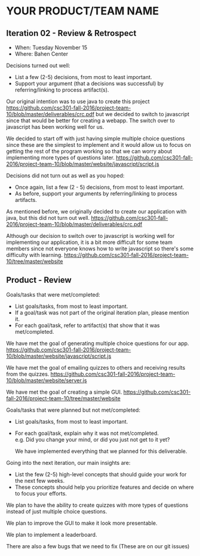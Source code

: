 # YOUR PRODUCT/TEAM NAME

## Iteration 02 - Review & Retrospect

 * When: Tuesday November 15
 * Where: Bahen Center

Decisions turned out well:

 * List a few (2-5) decisions, from most to least important.
 * Support your argument (that a decisions was successful) by referring/linking to process artifact(s).
 
  Our original intention was to use java to create this project 
  https://github.com/csc301-fall-2016/project-team-10/blob/master/deliverables/crc.pdf
  but we decided to switch to javascript since that would be better for creating a webapp. 
  The switch over to javascript has been working well for us.
  
  We decided to start off with just having simple multiple choice questions since these are the
  simplest to implement and it would allow us to focus on getting the rest of the program working
  so that we can worry about implementing more types of questions later.
  https://github.com/csc301-fall-2016/project-team-10/blob/master/website/javascript/script.js

Decisions did not turn out as well as you hoped:

 * Once again, list a few (2 - 5) decisions, from most to least important.
 * As before, support your arguments by referring/linking to process artifacts.
 
 As mentioned before, we originally decided to create our application with java, but this did not turn
 out well. https://github.com/csc301-fall-2016/project-team-10/blob/master/deliverables/crc.pdf
 
 Although our decision to switch over to javascript is working well for implementing our application, it is
 a bit more difficult for some team members since not everyone knows how to write javascript so there's some
 difficulty with learning. https://github.com/csc301-fall-2016/project-team-10/tree/master/website

 
## Product - Review

Goals/tasks that were met/completed:

 * List goals/tasks, from most to least important.
 * If a goal/task was not part of the original iteration plan, please mention it.
 * For each goal/task, refer to artifact(s) that show that it was met/completed.

 We have met the goal of generating multiple choice questions for our app.
 https://github.com/csc301-fall-2016/project-team-10/blob/master/website/javascript/script.js
 
 We have met the goal of emailing quizzes to others and receiving results from the quizzes.
 https://github.com/csc301-fall-2016/project-team-10/blob/master/website/server.js
 
 We have met the goal of creating a simple GUI.
 https://github.com/csc301-fall-2016/project-team-10/tree/master/website
 
Goals/tasks that were planned but not met/completed:

 * List goals/tasks, from most to least important.
 * For each goal/task, explain why it was not met/completed.      
   e.g. Did you change your mind, or did you just not get to it yet?

   We have implemented everything that we planned for this deliverable.

Going into the next iteration, our main insights are:

 * List the few (2-5) high-level concepts that should guide your work for the next few weeks.
 * These concepts should help you prioritize features and decide on where to focus your efforts.
 
 We plan to have the ability to create quizzes with more types of questions instead of just multiple choice
 questions.
 
 We plan to improve the GUI to make it look more presentable.
 
 We plan to implement a leaderboard.
 
 There are also a few bugs that we need to fix (These are on our git issues)
